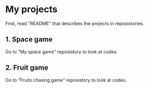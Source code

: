 # My projects
First, read "README" that describes the projects in reposistories.
## 1. Space game
Go to "My space game" reposistory to look at codes.
## 2. Fruit game
Go to "Fruits chasing game" reposistory to look at codes.
